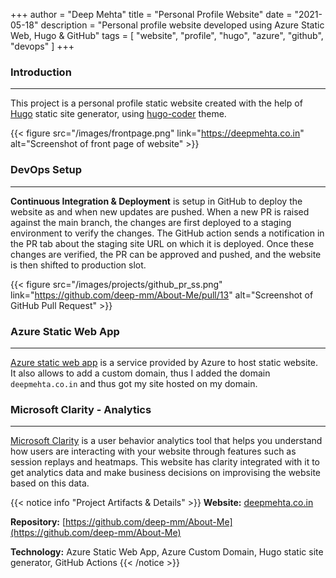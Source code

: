 +++
author = "Deep Mehta"
title = "Personal Profile Website"
date = "2021-05-18"
description = "Personal profile website developed using Azure Static Web, Hugo & GitHub"
tags = [
    "website",
    "profile",
    "hugo",
    "azure",
    "github",
    "devops"
]
+++

### Introduction

---

This project is a personal profile static website created with the help of [Hugo](https://gohugo.io) static site generator, using [hugo-coder](https://themes.gohugo.io/hugo-coder/) theme.

{{< figure src="/images/frontpage.png" link="https://deepmehta.co.in" alt="Screenshot of front page of website" >}}

### DevOps Setup

---

**Continuous Integration & Deployment** is setup in GitHub to deploy the website as and when new updates are pushed. When a new PR is raised against the main branch, the changes are first deployed to a staging environment to verify the changes. The GitHub action sends a notification in the PR tab about the staging site URL on which it is deployed.
Once these changes are verified, the PR can be approved and pushed, and the website is then shifted to production slot.

{{< figure src="/images/projects/github_pr_ss.png" link="https://github.com/deep-mm/About-Me/pull/13" alt="Screenshot of GitHub Pull Request" >}}

### Azure Static Web App

---

[Azure static web app](https://azure.microsoft.com/en-in/services/app-service/static/) is a service provided by Azure to host static website. It also allows to add a custom domain, thus I added the domain `deepmehta.co.in` and thus got my site hosted on my domain.

### Microsoft Clarity - Analytics

---

[Microsoft Clarity](https://clarity.microsoft.com) is a user behavior analytics tool that helps you understand how users are interacting with your website through features such as session replays and heatmaps. This website has clarity integrated with it to get analytics data and make business decisions on improvising the website based on this data.

{{< notice info "Project Artifacts & Details" >}}
**Website:** [deepmehta.co.in](https://deepmehta.co.in)

**Repository:** [https://github.com/deep-mm/About-Me](https://github.com/deep-mm/About-Me)

**Technology:** Azure Static Web App, Azure Custom Domain, Hugo static site generator, GitHub Actions
{{< /notice >}}
